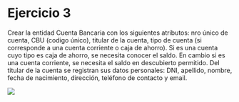 # Ejercicio 3
Crear la entidad Cuenta Bancaria con los siguientes atributos: nro único de cuenta,
CBU (codigo único), titular de la cuenta, tipo de cuenta (si corresponde a una cuenta corriente
o caja de ahorro). Si es una cuenta cuyo tipo es caja de ahorro, se necesita conocer el saldo.
En cambio si es una cuenta corriente, se necesita el saldo en descubierto permitido. Del titular
de la cuenta se registran sus datos personales: DNI, apellido, nombre, fecha de nacimiento,
dirección, teléfono de contacto y email.

![](https://i.imgur.com/ygkVMkA.png)

